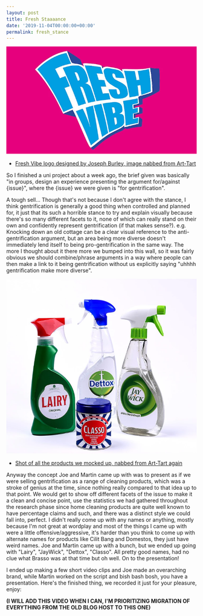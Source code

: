 ```yaml
---
layout: post
title: Fresh Staaaance
date: '2019-11-04T00:00:00+00:00'
permalink: fresh_stance
---
```

![Fresh Vibe logo designed by Joseph Burley, image nabbed from Art-Tart](/assets/posts/fresh_vibe.png)
* [Fresh Vibe logo designed by Joseph Burley, image nabbed from Art-Tart](https://martinlithgow.wixsite.com/art-tart/post/feel-the-vibe)


So I finished a uni project about a week ago, the brief given was basically "in groups, design an experience presenting the argument for/against {issue}", where the {issue} we were given is "for gentrification". 

A tough sell... Though that's not because I don't agree with the stance, I think gentrification is generally a good thing when controlled and planned for, it just that its such a horrible stance to try and explain visually because there's so many different facets to it, none of which can really stand on their own and confidently represent gentrification (if that makes sense?). e.g. Knocking down an old cottage can be a clear visual reference to the anti-gentrification argument, but an area being more diverse doesn't immediately lend itself to being pro-gentrification in the same way. The more I thought about it there more we bumped into this wall, so it was fairly obvious we should combine/phrase arguments in a way where people can then make a link to it being gentrification without us explicitly saying "uhhhh gentrification make more diverse". 

![Mockup Bottles](/assets/posts/fs_prototypes.png)
* [Shot of all the products we mocked up, nabbed from Art-Tart again](https://martinlithgow.wixsite.com/art-tart/post/feel-the-vibe)

Anyway the concept Joe and Martin came up with was to present as if we were selling gentrification as a range of cleaning products, which was a stroke of genius at the time, since nothing really compared to that idea up to that point. We would get to show off different facets of the issue to make it a clean and concise point, use the statistics we had gathered throughout the research phase since home cleaning products are quite well known to have percentage claims and such, and there was a distinct style we could fall into, perfect. I didn't really come up with any names or anything, mostly because I'm not great at wordplay and most of the things I came up with were a little offensive/aggressive, it's harder than you think to come up with alternate names for products like Cilit Bang and Domestos, they just have weird names. Joe and Martin came up with a bunch, but we ended up going with "Lairy", "JayWick", "Dettox", "Classo". All pretty good names, had no clue what Brasso was at that time but oh well. On to the presentation!

I ended up making a few short video clips and Joe made an overarching brand, while Martin worked on the script and bish bash bosh, you have a presentation. Here's the finished thing, we recorded it just for your pleasure, enjoy:

**(I WILL ADD THIS VIDEO WHEN I CAN, I'M PRIORITIZING MIGRATION OF EVERYTHING FROM THE OLD BLOG HOST TO THIS ONE)**
